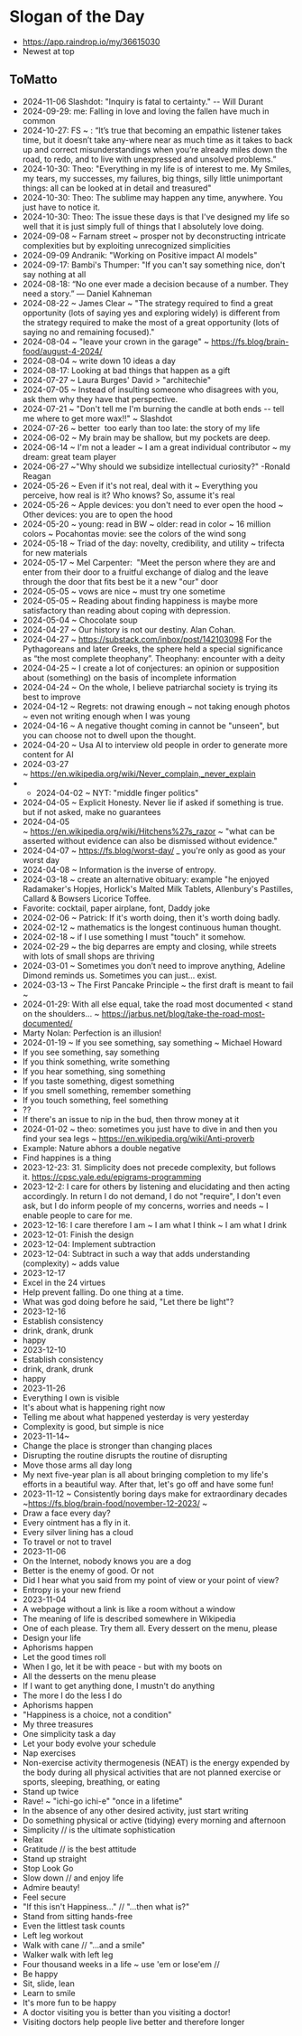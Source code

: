 # Slogan of the Day

* <a href="https://app.raindrop.io/my/36615030">https://app.raindrop.io/my/36615030</a>
* Newest at top

## ToMatto

* 2024-11-06 Slashdot: "Inquiry is fatal to certainty." -- Will Durant
* 2024-09-29: me:&nbsp;Falling in love and loving the fallen have much in common
* 2024-10-27: FS ~ :&nbsp;“It’s true that becoming an empathic listener takes time, but it doesn’t take any-where near as much time as it takes to back up and correct misunderstandings when you’re already miles down the road, to redo, and to live with unexpressed and unsolved problems.”
* 2024-10-30: Theo: "Everything in my life is of interest to me. My Smiles, my tears, my successes, my failures, big things,&nbsp;silly little unimportant things: all can be looked at in detail and treasured"
* 2024-10-30: Theo:&nbsp;The sublime may happen any time, anywhere. You just have to notice it.
* 2024-10-30: Theo:&nbsp;The issue these days is that I've designed my life so well that it is just simply full of things that I absolutely love doing.
* 2024-09-08 ~ Farnam street ~ prosper not by deconstructing intricate complexities but by exploiting unrecognized simplicities
* 2024-09-09 Andranik: "Working on Positive impact AI models"
* 2024-09-17: Bambi's Thumper:&nbsp;"If you can't say something nice, don't say nothing at all
* 2024-08-18: “No one ever made a decision because of a number. They need a story.” — Daniel Kahneman
* 2024-08-22 ~ James Clear ~&nbsp;"The strategy required to find a great opportunity (lots of saying yes and exploring widely) is different from the strategy required to make the most of a great opportunity (lots of saying no and remaining focused)."
* 2024-08-04 ~ "leave your crown in the garage" ~&nbsp;<a href="https://fs.blog/brain-food/august-4-2024/">https://fs.blog/brain-food/august-4-2024/</a>
* 2024-08-04 ~&nbsp;write down 10 ideas a day
* 2024-08-17: Looking at bad things that happen as a gift
* 2024-07-27 ~ Laura Burges' David &gt; "architechie"
* 2024-07-05 ~&nbsp;Instead of insulting someone who disagrees with you, ask them why they have that perspective.
* 2024-07-21 ~&nbsp;"Don't tell me I'm burning the candle at both ends -- tell me where to get more wax!!" ~ Slashdot
* 2024-07-26 ~&nbsp;better&nbsp; too early than too late: the story of my life
* 2024-06-02 ~ My brain may be shallow, but my pockets are deep.
* 2024-06-14 ~ I'm not a leader ~ I am a great individual contributor ~ my dream: great team player
* 2024-06-27 ~"Why should we subsidize intellectual curiosity?" -Ronald Reagan
* 2024-05-26 ~ Even if it's not real, deal with it ~ Everything you perceive, how real is it? Who knows? So, assume it's real
* 2024-05-26 ~ Apple devices: you don't need to ever open the hood ~ Other devices: you are to open the hood&nbsp;
* 2024-05-20 ~ young: read in BW ~ older: read in color ~ 16 million colors ~ Pocahontas movie: see the colors of the wind song
* 2024-05-18 ~ Triad of the day:&nbsp;novelty, credibility, and utility ~ trifecta for new materials
* 2024-05-17 ~ Mel Carpenter:&nbsp;&nbsp;"Meet the person where they are and enter from their door to a fruitful exchange of dialog and the leave through the door that fits best be it a new "our" door
* 2024-05-05 ~ vows are nice ~ must try one sometime
* 2024-05-05 ~&nbsp;Reading about finding happiness is maybe more satisfactory than reading about coping with depression.
* 2024-05-04 ~ Chocolate soup
* 2024-04-27 ~ Our history is not our destiny. Alan Cohan.
* 2024-04-27 ~&nbsp;<a href="https://substack.com/inbox/post/142103098">https://substack.com/inbox/post/142103098</a>&nbsp;For the Pythagoreans and later Greeks, the sphere held a special significance as “the most complete theophany”. Theophany: encounter with a deity
* 2024-04-25 ~ I create a lot of conjectures: an opinion or supposition about (something) on the basis of incomplete information
* 2024-04-24 ~ On the whole, I believe patriarchal society is trying its best to improve
* 2024-04-12 ~ Regrets: not drawing enough ~ not taking enough photos ~ even not writing enough when I was young
* 2024-04-16 ~ A negative thought coming in cannot be "unseen", but you can choose not to dwell upon the thought.
* 2024-04-20 ~ Usa AI to interview old people in order to generate more content for AI
* 2024-03-27 ~&nbsp;<a href="https://en.wikipedia.org/wiki/Never_complain,_never_explain">https://en.wikipedia.org/wiki/Never_complain,_never_explain</a>
* * 2024-04-02 ~ NYT: "middle finger politics"
* 2024-04-05 ~&nbsp;Explicit Honesty. Never lie if asked if something is true. but if not asked, make no guarantees
* 2024-04-05 ~&nbsp;<a href="https://en.wikipedia.org/wiki/Hitchens%27s_razor">https://en.wikipedia.org/wiki/Hitchens%27s_razor</a>&nbsp;~&nbsp;"what can be asserted without evidence can also be dismissed without evidence."
* 2024-04-07 ~&nbsp;<a href="https://fs.blog/worst-day/">https://fs.blog/worst-day/</a>&nbsp;_ you're only as good as your worst day
* 2024-04-08 ~&nbsp;Information is the inverse of entropy.
* 2024-03-18 ~ create an alternative obituary: example "he enjoyed Radamaker's Hopjes, Horlick's Malted Milk Tablets, Allenbury's Pastilles, Callard &amp; Bowsers Licorice Toffee.
* Favorite: cocktail, paper airplane, font, Daddy joke
* 2024-02-06 ~ Patrick: If it's worth doing, then it's worth doing badly.
* 2024-02-12 ~ mathematics&nbsp;is the longest continuous human thought.
* 2024-02-18 ~ if I use something I must "touch" it somehow.
* 2024-02-29 ~ the big deparres are empty and closing, while streets with lots of small shops are thriving
* 2024-03-01 ~ Sometimes you don’t need to improve anything, Adeline Dimond reminds us. Sometimes you can just… exist.
* 2024-03-13 ~&nbsp;The First Pancake Principle ~ the first draft is meant to fail ~&nbsp;
* 2024-01-29:&nbsp;With all else equal, take the road most documented &lt; stand on the shoulders… ~&nbsp;<a href="https://jarbus.net/blog/take-the-road-most-documented/">https://jarbus.net/blog/take-the-road-most-documented/</a>
* Marty Nolan: Perfection is an illusion!
* 2024-01-19 ~&nbsp;If you see something, say something ~ Michael Howard
* If you see something, say something
* If you think something, write something
* If you hear something, sing something
* If you taste something, digest something
* If you smell something, remember something
* If you touch something, feel something
* ??
* If there's an issue to nip in the bud, then throw money at it
* 2024-01-02 ~ theo: sometimes you just have to dive in and then you find your sea legs ~&nbsp;<a href="https://en.wikipedia.org/wiki/Anti-proverb">https://en.wikipedia.org/wiki/Anti-proverb</a>
* Example: Nature abhors a double negative
* Find happines is a thing
* 2023-12-23:&nbsp;31. Simplicity does not precede complexity, but follows it.&nbsp;<a href="https://cpsc.yale.edu/epigrams-programming">https://cpsc.yale.edu/epigrams-programming</a>
* 2023-12-2: I care for others by listening and elucidating and then acting accordingly. In return I do not demand, I do not "require", I don't even ask, but I do inform people of my concerns, worries and needs ~ I enable people to care for me.
* 2023-12-16: I care therefore I am ~ I am what I think ~ I am what I drink
* 2023-12-01: Finish the design
* 2023-12-04: Implement subtraction
* 2023-12-04: Subtract in such a way that adds understanding (complexity) ~ adds value
* 2023-12-17
* Excel in the 24 virtues
* Help prevent falling. Do one thing at a time.
* What was god doing before he said, "Let there be light"?
* 2023-12-16
* Establish consistency
* drink, drank, drunk
* happy
* 2023-12-10
* Establish consistency
* drink, drank, drunk
* happy
* 2023-11-26
* Everything I own is visible
* It's about what is happening right now
* Telling me about what happened yesterday is very yesterday
* Complexity is good, but simple is nice
* 2023-11-14~&nbsp;
* Change the place is stronger than changing places
* Disrupting the routine disrupts the routine of disrupting
* Move those arms all day long
* My next five-year plan is all about bringing completion to my life's efforts in a beautiful way. After that, let's go off and have some fun!
* 2023-11-12 ~ Consistently boring days make for extraordinary decades ~<a href="https://fs.blog/brain-food/november-12-2023/">https://fs.blog/brain-food/november-12-2023/</a>&nbsp;~&nbsp;
* Draw a face every day?
* Every ointment has a fly in it.
* Every silver lining has a cloud
* To travel or not to travel
* 2023-11-06
* On the Internet, nobody knows you are a dog
* Better is the enemy of good. Or not
* Did I hear what you said from my point of view or your point of view?
* Entropy is your new friend&nbsp;&nbsp;
* 2023-11-04
* A webpage without a link is like a room without a window
* The meaning of life is described somewhere in Wikipedia
* One of each please. Try them all. Every dessert on the menu, please
* Design your life
* Aphorisms happen
* Let the good times roll
* When I go, let it be with peace - but with my boots on
* All the desserts on the menu please
* If I want to get anything done, I mustn't do anything
* The more I do the less I do
* Aphorisms happen
* "Happiness is a choice, not a condition"
* My three treasures
* One simplicity task a day
* Let your body evolve your schedule
* Nap exercises
* Non-exercise activity thermogenesis (NEAT) is the energy expended by the body during all physical activities that are not planned exercise or sports, sleeping, breathing, or eating
* Stand up twice
* Rave! ~ "ichi-go ichi-e" "once in a lifetime"
* In the absence of any other desired activity, just start writing
* Do something physical or active (tidying) every morning and afternoon
* Simplicity // is the ultimate sophistication
* Relax
* Gratitude // is the best attitude
* Stand up straight
* Stop Look Go
* Slow down // and enjoy life
* Admire beauty!
* Feel secure
* "If this isn't Happiness…" // "…then what is?"
* Stand from sitting hands-free
* Even the littlest task counts
* Left leg workout
* Walk with cane // "…and a smile"
* Walker walk with left leg
* Four thousand weeks in a life ~ use 'em or lose'em //
* Be happy
* Sit, slide, lean
* Learn to smile
* It's more fun to be happy
* A doctor visiting you is better than you visiting a doctor!
* Visiting doctors help people live better and therefore longer